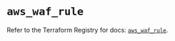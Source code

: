 # `aws_waf_rule`

Refer to the Terraform Registry for docs: [`aws_waf_rule`](https://registry.terraform.io/providers/hashicorp/aws/4.67.0/docs/resources/waf_rule).
